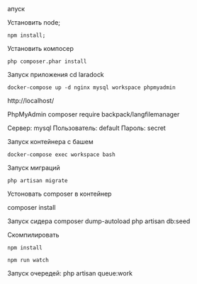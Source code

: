 апуск

Установить node;

    npm install;


Установить компосер

    php composer.phar install    

Запуск приложения cd laradock

    docker-compose up -d nginx mysql workspace phpmyadmin

http://localhost/

PhpMyAdmin
composer require backpack/langfilemanager


Сервер: mysql Пользователь: default Пароль: secret

Запуск контейнера с башем

    docker-compose exec workspace bash

Запуск миграций

    php artisan migrate

Устоновать composer в контейнер 

composer install

Запуск сидера
composer dump-autoload
php artisan db:seed


Скомпилировать

    npm install

    npm run watch
    
Запуск очередей: 
php artisan queue:work 
